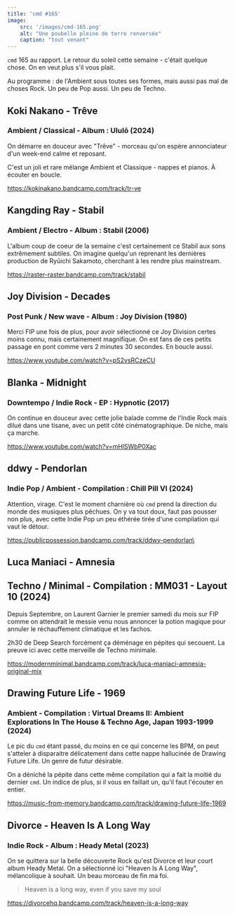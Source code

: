 ```yaml
---
title: 'cmd #165'
image:  
    src: '/images/cmd-165.png'
    alt: "Une poubelle pleine de terre renversée" 
    caption: "tout venant"
---
```


`cmd` 165 au rapport. Le retour du soleil cette semaine - c'était quelque chose. On en veut plus s'il vous plait.

Au programme : de l'Ambient sous toutes ses formes, mais aussi pas mal de choses Rock. Un peu de Pop aussi. Un peu de Techno.

## Koki Nakano - Trêve 

### Ambient / Classical - Album : Ululō (2024)

On démarre en douceur avec "Trêve" - morceau qu'on espère annonciateur d'un week-end calme et reposant.

C'est un joli et rare mélange Ambient et Classique - nappes et pianos. À écouter en boucle.

https://kokinakano.bandcamp.com/track/tr-ve

## Kangding Ray - Stabil 

### Ambient / Electro - Album : Stabil (2006)

L'album coup de coeur de la semaine c'est certainement ce Stabil aux sons extrêmement subtiles. On imagine quelqu'un reprenant les dernières production de Ryūichi Sakamoto, cherchant à les rendre plus mainstream.

https://raster-raster.bandcamp.com/track/stabil

## Joy Division - Decades 

### Post Punk / New wave - Album : Joy Division (1980)

Merci FIP une fois de plus, pour avoir sélectionné ce Joy Division certes moins connu, mais certainement magnifique. On est fans de ces petits passage en pont comme vers 2 minutes 30 secondes. En boucle aussi.

https://www.youtube.com/watch?v=pS2vsRCzeCU

## Blanka - Midnight 

### Downtempo / Indie Rock - EP : Hypnotic (2017)

On continue en douceur avec cette jolie balade comme de l'Indie Rock mais dilué dans une tisane, avec un petit côté cinématographique. De niche, mais ça marche.

https://www.youtube.com/watch?v=mHlSWbP0Xac

## ddwy - Pendorlan 

### Indie Pop / Ambient - Compilation : Chill Pill VI (2024)

Attention, virage. C'est le moment charnière où `cmd` prend la direction du monde des musiques plus pêchues. On y va tout doux, faut pas pousser non plus, avec cette Indie Pop un peu éthérée tirée d'une compilation qui vaut le détour.

https://publicpossession.bandcamp.com/track/ddwy-pendorlan\

## Luca Maniaci - Amnesia 

## Techno / Minimal - Compilation : MM031 - Layout 10 (2024)

Depuis Septembre, on Laurent Garnier le premier samedi du mois sur FIP comme on attendrait le messie venu nous annoncer la potion magique pour annuler le réchauffement climatique et les fachos.

2h30 de Deep Search forcément ça déménage en pépites qui secouent. La preuve ici avec cette merveille de Techno minimale.

https://modernminimal.bandcamp.com/track/luca-maniaci-amnesia-original-mix

## Drawing Future Life - 1969 

### Ambient - Compilation : Virtual Dreams II: Ambient Explorations In The House & Techno Age, Japan 1993​-​1999 (2024)

Le pic du `cmd` étant passé, du moins en ce qui concerne les BPM, on peut s'atteler à disparaitre délicatement dans cette nappe hallucinée de Drawing Future Life. Un genre de futur désirable. 

On a déniché la pépite dans cette même compilation qui a fait la moitié du dernier `cmd`. Un indice de plus, si il vous en faillait un, qu'il faut l'écouter en entier.

https://music-from-memory.bandcamp.com/track/drawing-future-life-1969

## Divorce - Heaven Is A Long Way 

### Indie Rock - Album : Heady Metal (2023)

On se quittera sur la belle découverte Rock qu'est Divorce et leur court album Heady Metal. On a sélectionné ici "Heaven Is A Long Way", mélancolique à souhait. Un beau morceau de fin ma foi.

> Heaven is a long way, even if you save my soul

https://divorcehq.bandcamp.com/track/heaven-is-a-long-way

